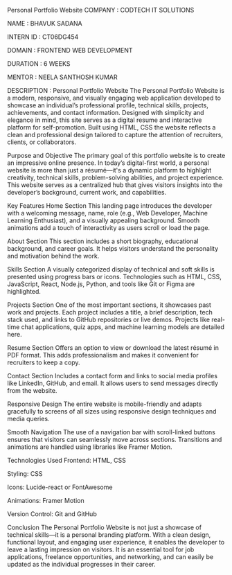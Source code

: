 Personal Portfolio Website
COMPANY : CODTECH IT SOLUTIONS

NAME : BHAVUK SADANA

INTERN ID : CT06DG454

DOMAIN : FRONTEND WEB DEVELOPMENT

DURATION : 6 WEEKS

MENTOR : NEELA SANTHOSH KUMAR

DESCRIPTION :
Personal Portfolio Website The Personal Portfolio Website is a modern, responsive, and visually engaging web application developed to showcase an individual’s professional profile, technical skills, projects, achievements, and contact information. Designed with simplicity and elegance in mind, this site serves as a digital resume and interactive platform for self-promotion. Built using HTML, CSS the website reflects a clean and professional design tailored to capture the attention of recruiters, clients, or collaborators.

Purpose and Objective The primary goal of this portfolio website is to create an impressive online presence. In today’s digital-first world, a personal website is more than just a résumé—it's a dynamic platform to highlight creativity, technical skills, problem-solving abilities, and project experience. This website serves as a centralized hub that gives visitors insights into the developer’s background, current work, and capabilities.

Key Features Home Section This landing page introduces the developer with a welcoming message, name, role (e.g., Web Developer, Machine Learning Enthusiast), and a visually appealing background. Smooth animations add a touch of interactivity as users scroll or load the page.

About Section This section includes a short biography, educational background, and career goals. It helps visitors understand the personality and motivation behind the work.

Skills Section A visually categorized display of technical and soft skills is presented using progress bars or icons. Technologies such as HTML, CSS, JavaScript, React, Node.js, Python, and tools like Git or Figma are highlighted.

Projects Section One of the most important sections, it showcases past work and projects. Each project includes a title, a brief description, tech stack used, and links to GitHub repositories or live demos. Projects like real-time chat applications, quiz apps, and machine learning models are detailed here.

Resume Section Offers an option to view or download the latest résumé in PDF format. This adds professionalism and makes it convenient for recruiters to keep a copy.

Contact Section Includes a contact form and links to social media profiles like LinkedIn, GitHub, and email. It allows users to send messages directly from the website.

Responsive Design The entire website is mobile-friendly and adapts gracefully to screens of all sizes using responsive design techniques and media queries.

Smooth Navigation The use of a navigation bar with scroll-linked buttons ensures that visitors can seamlessly move across sections. Transitions and animations are handled using libraries like Framer Motion.

Technologies Used Frontend: HTML, CSS

Styling:  CSS

Icons: Lucide-react or FontAwesome

Animations: Framer Motion

Version Control: Git and GitHub

Conclusion The Personal Portfolio Website is not just a showcase of technical skills—it is a personal branding platform. With a clean design, functional layout, and engaging user experience, it enables the developer to leave a lasting impression on visitors. It is an essential tool for job applications, freelance opportunities, and networking, and can easily be updated as the individual progresses in their career.
